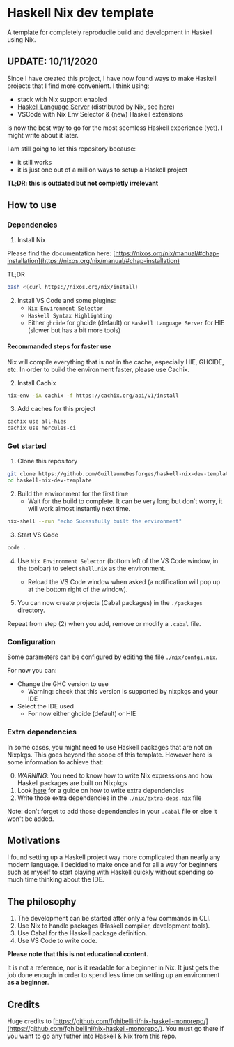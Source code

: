 # Haskell Nix dev template
A template for completely reproducile build and development in Haskell using Nix.

## UPDATE: 10/11/2020

Since I have created this project, I have now found ways to make Haskell projects that I find more convenient.
I think using:
- stack with Nix support enabled
- [Haskell Language Server](https://github.com/haskell/haskell-language-server/) (distributed by Nix, see [here](https://haskell4nix.readthedocs.io/nixpkgs-users-guide.html#how-to-install-haskell-language-server))
- VSCode with Nix Env Selector & (new) Haskell extensions

is now the best way to go for the most seemless Haskell experience (yet).
I might write about it later.

I am still going to let this repository because:
- it still works
- it is just one out of a million ways to setup a Haskell project

**TL;DR: this is outdated but not completly irrelevant**

## How to use

### Dependencies

1. Install Nix

Please find the documentation here: [https://nixos.org/nix/manual/#chap-installation](https://nixos.org/nix/manual/#chap-installation)

TL;DR
```bash
bash <(curl https://nixos.org/nix/install)
```

2. Install VS Code and some plugins:
    * `Nix Environment Selector`
    * `Haskell Syntax Highlighting`
    * Either `ghcide` for ghcide (default) or `Haskell Language Server` for HIE (slower but has a bit more tools)

#### Recommanded steps for faster use

Nix will compile everything that is not in the cache, especially HIE, GHCIDE, etc.
In order to build the environment faster, please use Cachix.

2. Install Cachix

```bash
nix-env -iA cachix -f https://cachix.org/api/v1/install
```

3. Add caches for this project

```bash
cachix use all-hies
cachix use hercules-ci
```

### Get started

1. Clone this repository

```bash
git clone https://github.com/GuillaumeDesforges/haskell-nix-dev-template.git
cd haskell-nix-dev-template
```

2. Build the environment for the first time
    * Wait for the build to complete. It can be very long but don't worry, it will work almost instantly next time.

```bash
nix-shell --run "echo Sucessfully built the environment"
```

3. Start VS Code

```bash
code .
```

4. Use `Nix Environment Selector` (bottom left of the VS Code window, in the toolbar) to select `shell.nix` as the environment.
    * Reload the VS Code window when asked (a notification will pop up at the bottom right of the window).

5. You can now create projects (Cabal packages) in the `./packages` directory.

Repeat from step (2) when you add, remove or modify a `.cabal` file.

### Configuration

Some parameters can be configured by editing the file `./nix/confgi.nix`. 

For now you can:
* Change the GHC version to use
    * Warning: check that this version is supported by nixpkgs and your IDE
* Select the IDE used
    * For now either ghcide (default) or HIE

### Extra dependencies

In some cases, you might need to use Haskell packages that are not on Nixpkgs.
This goes beyond the scope of this template.
However here is some information to achieve that:

0. *WARNING*: You need to know how to write Nix expressions and how Haskell packages are built on Nixpkgs
1. Look [here](https://github.com/fghibellini/nix-haskell-monorepo/tree/master/extra-deps) for a guide on how to write extra dependencies
2. Write those extra dependencies in the `./nix/extra-deps.nix` file

Note: don't forget to add those dependencies in your `.cabal` file or else it won't be added.

## Motivations

I found setting up a Haskell project way more complicated than nearly any modern language.
I decided to make once and for all a way for beginners such as myself to start playing with Haskell quickly without spending so much time thinking about the IDE.

## The philosophy

1. The development can be started after only a few commands in CLI.
2. Use Nix to handle packages (Haskell compiler, development tools).
3. Use Cabal for the Haskell package definition.
3. Use VS Code to write code.

**Please note that this is not educational content.**

It is not a reference, nor is it readable for a beginner in Nix.
It just gets the job done enough in order to spend less time on setting up an environment **as a beginner**.

## Credits

Huge credits to [https://github.com/fghibellini/nix-haskell-monorepo/](https://github.com/fghibellini/nix-haskell-monorepo/).
You must go there if you want to go any futher into Haskell & Nix from this repo.
